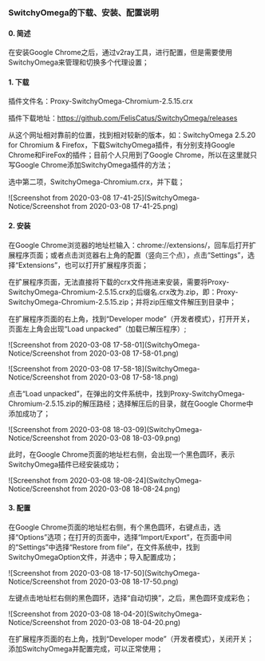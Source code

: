 ### SwitchyOmega的下载、安装、配置说明



#### 0. 简述

在安装Google Chrome之后，通过v2ray工具，进行配置，但是需要使用SwitchyOmega来管理和切换多个代理设置；



#### 1. 下载 

插件文件名：Proxy-SwitchyOmega-Chromium-2.5.15.crx

插件下载地址：https://github.com/FelisCatus/SwitchyOmega/releases

从这个网址相对靠前的位置，找到相对较新的版本，如：SwitchyOmega 2.5.20 for Chromium & Firefox，下载SwitchyOmega插件，有分别支持Google Chrome和FireFox的插件；目前个人只用到了Google Chrome，所以在这里就只写Google Chrome添加SwitchyOmega插件的方法；

选中第二项，SwitchyOmega-Chromium.crx，并下载；

![Screenshot from 2020-03-08 17-41-25](SwitchyOmega-Notice/Screenshot from 2020-03-08 17-41-25.png)



#### 2. 安装

在Google Chrome浏览器的地址栏输入：chrome://extensions/，回车后打开扩展程序页面；或者点击浏览器右上角的配置（竖向三个点），点击“Settings”，选择“Extensions”，也可以打开扩展程序页面；

在扩展程序页面，无法直接将下载的crx文件拖进来安装，需要将Proxy-SwitchyOmega-Chromium-2.5.15.crx的后缀名.crx改为.zip，即：Proxy-SwitchyOmega-Chromium-2.5.15.zip；并将zip压缩文件解压到目录中；

在扩展程序页面的右上角，找到“Developer mode”（开发者模式），打开开关，页面左上角会出现“Load unpacked”（加载已解压程序）;

![Screenshot from 2020-03-08 17-58-01](SwitchyOmega-Notice/Screenshot from 2020-03-08 17-58-01.png)

![Screenshot from 2020-03-08 17-58-18](SwitchyOmega-Notice/Screenshot from 2020-03-08 17-58-18.png)



点击“Load unpacked”，在弹出的文件系统中，找到Proxy-SwitchyOmega-Chromium-2.5.15.zip的解压路经；选择解压后的目录，就在Google Chorme中添加成功了；

![Screenshot from 2020-03-08 18-03-09](SwitchyOmega-Notice/Screenshot from 2020-03-08 18-03-09.png)

此时，在Google Chrome页面的地址栏右侧，会出现一个黑色圆环，表示SwitchyOmega插件已经安装成功；

![Screenshot from 2020-03-08 18-08-24](SwitchyOmega-Notice/Screenshot from 2020-03-08 18-08-24.png)



#### 3. 配置

在Google Chrome页面的地址栏右侧，有个黑色圆环，右键点击，选择“Options”选项；在打开的页面中，选择“Import/Export”，在页面中间的“Settings”中选择“Restore from file”，在文件系统中，找到SwitchyOmegaOption文件，并选中；导入配置成功；

![Screenshot from 2020-03-08 18-17-50](SwitchyOmega-Notice/Screenshot from 2020-03-08 18-17-50.png)

左键点击地址栏右侧的黑色圆环，选择“自动切换”，之后，黑色圆环变成彩色；

![Screenshot from 2020-03-08 18-04-20](SwitchyOmega-Notice/Screenshot from 2020-03-08 18-04-20.png)

在扩展程序页面的右上角，找到“Developer mode”（开发者模式），关闭开关；添加SwitchyOmega并配置完成，可以正常使用；